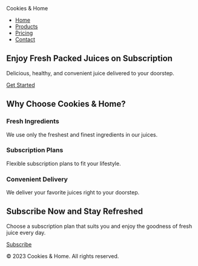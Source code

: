 <html lang="en">
<head>
    <meta charset="UTF-8">
    <meta name="viewport" content="width=device-width, initial-scale=1.0">
    <title>Cookies & Home Juice Subscription</title>
    <!-- Include Tailwind CSS CDN -->
    <link href="https://docs.google.com/forms/d/e/1FAIpQLSdUEFJojg-k0Gx73a4xZtBqhWp9W2XxZPN6C9UV-YB4E4RRIg/viewform" rel="stylesheet">
    <!-- Add your custom CSS if necessary -->
</head>
<body class="bg-gray-100 font-sans">

<!-- Navigation Bar -->
<nav class="bg-green-500 p-4">
    <div class="container mx-auto">
        <div class="flex justify-between items-center">
            <div class="text-white text-2xl font-bold">Cookies & Home</div>
            <ul class="flex space-x-6 text-white">
                <li><a href="#" class="hover:underline">Home</a></li>
                <li><a href="#" class="hover:underline">Products</a></li>
                <li><a href="#" class="hover:underline">Pricing</a></li>
                <li><a href="#" class="hover:underline">Contact</a></li>
            </ul>
        </div>
    </div>
</nav>

<!-- Hero Section -->
<section class="bg-green-200 py-20">
    <div class="container mx-auto text-center">
        <h1 class="text-4xl font-bold text-green-800">Enjoy Fresh Packed Juices on Subscription</h1>
        <p class="mt-4 text-lg text-green-700">Delicious, healthy, and convenient juice delivered to your doorstep.</p>
        <a href="https://docs.google.com/forms/d/e/1FAIpQLSdUEFJojg-k0Gx73a4xZtBqhWp9W2XxZPN6C9UV-YB4E4RRIg/viewform" class="mt-8 inline-block px-6 py-3 bg-green-500 text-white rounded-full hover:bg-green-600">Get Started</a>
    </div>
</section>

<!-- Features Section -->
<section class="py-16">
    <div class="container mx-auto text-center">
        <h2 class="text-3xl font-bold text-gray-800">Why Choose Cookies & Home?</h2>
        <div class="grid grid-cols-1 md:grid-cols-3 gap-8 mt-12">
            <!-- Feature 1 -->
            <div class="p-6 bg-white rounded-lg shadow-lg">
                <h3 class="text-xl font-semibold text-gray-800">Fresh Ingredients</h3>
                <p class="mt-4 text-gray-600">We use only the freshest and finest ingredients in our juices.</p>
            </div>
            <!-- Feature 2 -->
            <div class="p-6 bg-white rounded-lg shadow-lg">
                <h3 class="text-xl font-semibold text-gray-800">Subscription Plans</h3>
                <p class="mt-4 text-gray-600">Flexible subscription plans to fit your lifestyle.</p>
            </div>
            <!-- Feature 3 -->
            <div class="p-6 bg-white rounded-lg shadow-lg">
                <h3 class="text-xl font-semibold text-gray-800">Convenient Delivery</h3>
                <p class="mt-4 text-gray-600">We deliver your favorite juices right to your doorstep.</p>
            </div>
        </div>
    </div>
  
</section>

<!-- Subscription Section -->
<section class="bg-green-500 py-16 text-white">
    <div class="container mx-auto text-center">
        <h2 class="text-3xl font-bold">Subscribe Now and Stay Refreshed</h2>
        <p class="mt-4 text-lg">Choose a subscription plan that suits you and enjoy the goodness of fresh juice every day.</p>
        <a href="https://docs.google.com/forms/d/e/1FAIpQLSdUEFJojg-k0Gx73a4xZtBqhWp9W2XxZPN6C9UV-YB4E4RRIg/viewform" class="mt-8 inline-block px-6 py-3 bg-white text-green-500 rounded-full hover:bg-white hover:text-green-500 border border-green-500">Subscribe</a>
    </div>
</section>

<!-- Footer Section -->
<footer class="bg-gray-800 py-8 text-white">
    <div class="container mx-auto text-center">
        <p>&copy; 2023 Cookies & Home. All rights reserved.</p>
    </div>
</footer>
<!-- ... (previous sections) -->

            
</section>

<!-- ... (remaining sections) -->

</body>
</html>
